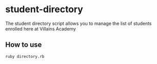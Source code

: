 # student-directory

The student directory script allows you to manage the list of students enrolled here at Villains Academy 

## How to use

```shell
ruby directory.rb 
```